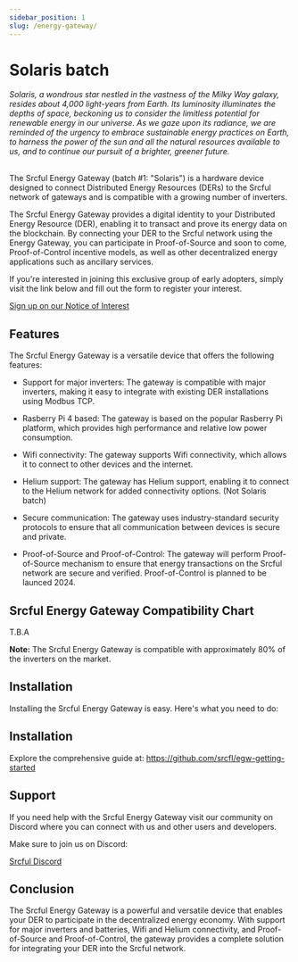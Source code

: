 ```yaml
---
sidebar_position: 1
slug: /energy-gateway/
---
```


# Solaris batch


<div class="alert alert--primary" role="alert">
<i>Solaris, a wondrous star nestled in the vastness of the Milky Way galaxy, resides about 4,000 light-years from Earth. Its luminosity illuminates the depths of space, beckoning us to consider the limitless potential for renewable energy in our universe. As we gaze upon its radiance, we are reminded of the urgency to embrace sustainable energy practices on Earth, to harness the power of the sun and all the natural resources available to us, and to continue our pursuit of a brighter, greener future.</i>
</div><br />

The Srcful Energy Gateway (batch #1: "Solaris") is a hardware device designed to connect Distributed Energy Resources (DERs) to the Srcful network of gateways and is compatible with a growing number of inverters. 

The Srcful Energy Gateway provides a digital identity to your Distributed Energy Resource (DER), enabling it to transact and prove its energy data on the blockchain. By connecting your DER to the Srcful network using the Energy Gateway, you can participate in Proof-of-Source and soon to come, Proof-of-Control incentive models, as well as other decentralized energy applications such as ancillary services.

If you're interested in joining this exclusive group of early adopters, simply visit the link below and fill out the form to register your interest.

<a class="button button--primary" href="https://forms.gle/nAdpEi4oCuNeBtoken economyHto9">Sign up on our Notice of Interest</a>

## Features

The Srcful Energy Gateway is a versatile device that offers the following features:

- Support for major inverters: The gateway is compatible with major inverters, making it easy to integrate with existing DER installations using Modbus TCP.

- Rasberry Pi 4 based: The gateway is based on the popular Rasberry Pi platform, which provides high performance and relative low power consumption.

- Wifi connectivity: The gateway supports Wifi connectivity, which allows it to connect to other devices and the internet.

- Helium support: The gateway has Helium support, enabling it to connect to the Helium network for added connectivity options. (Not Solaris batch)

- Secure communication: The gateway uses industry-standard security protocols to ensure that all communication between devices is secure and private.

- Proof-of-Source and Proof-of-Control: The gateway will perform Proof-of-Source mechanism to ensure that energy transactions on the Srcful network are secure and verified. Proof-of-Control is planned to be launced 2024.

## Srcful Energy Gateway Compatibility Chart

T.B.A

**Note:** The Srcful Energy Gateway is compatible with approximately 80% of the inverters on the market.

## Installation

Installing the Srcful Energy Gateway is easy. Here's what you need to do:

## Installation
Explore the comprehensive guide at: https://github.com/srcfl/egw-getting-started

## Support

If you need help with the Srcful Energy Gateway visit our community on Discord where you can connect with us and other users and developers.

Make sure to join us on Discord:

<a class="button button--primary" href="https://discordapp.com/invite/tux5qPDcWw">Srcful Discord</a>

## Conclusion

The Srcful Energy Gateway is a powerful and versatile device that enables your DER to participate in the decentralized energy economy. With support for major inverters and batteries, Wifi and Helium connectivity, and Proof-of-Source and Proof-of-Control, the gateway provides a complete solution for integrating your DER into the Srcful network.
